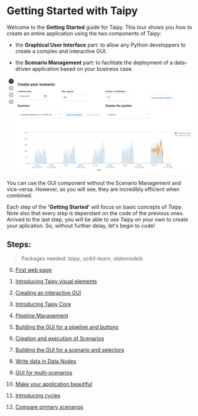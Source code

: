 # Getting Started with Taipy

Welcome to the **Getting Started** guide for Taipy. This tour shows you how to create an entire application using the two components of Taipy:

- the **Graphical User Interface** part: to allow any Python developpers to create a complex and interactive GUI.

 - the **Scenario Management** part: to facilitate the deployment of a data-driven application based on your business case.

<p align="center">
    <img src="step_00/imd_end_interface.png" width=700>
</p>

You can use the GUI component without the Scenario Management and vice-versa. However, as you will see, they are incredibly efficient when combined.

Each step of the **'Getting Started'** will focus on basic concepts of *Taipy*. Note also that every step is dependant on the code of the previous ones. Arrived to the last step, you will be able to use Taipy on your own to create your aplication. So, without further delay, let's begin to code!

## Steps:
> Packages needed: *taipy*, *scikit-learn*, *statsmodels*

0. [First web page](https://docs.taipy.io/getting_started/step_00/ReadMe/)

1. [Introducing Taipy visual elements](https://docs.taipy.io/getting_started/step_01/ReadMe/)

2. [Creating an interactive GUI](https://docs.taipy.io/getting_started/step_02/ReadMe/)

3. [Introducing Taipy Core](https://docs.taipy.io/getting_started/step_03/ReadMe/)

4. [Pipeline Management](https://docs.taipy.io/getting_started/step_04/ReadMe/)

5. [Building the GUI for a pipeline and buttons](https://docs.taipy.io/getting_started/step_05/ReadMe/)

6. [Creation and execution of Scenarios](https://docs.taipy.io/getting_started/step_06/ReadMe/)

7. [Building the GUI for a scenario and selectors](https://docs.taipy.io/getting_started/step_07/ReadMe/)

8. [Write data in Data Nodes](https://docs.taipy.io/getting_started/step_08/ReadMe/)

9. [GUI for multi-scenarios](https://docs.taipy.io/getting_started/step_09/ReadMe/)

10. [Make your application beautiful](https://docs.taipy.io/getting_started/step_10/ReadMe/)

11. [Introducing cycles](https://docs.taipy.io/getting_started/step_11/ReadMe/)

12. [Compare primary scenarios](https://docs.taipy.io/getting_started/step_12/ReadMe/)


